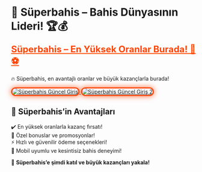 # 🎯 Süperbahis – Bahis Dünyasının Lideri! 🏆💰  

<a href="https://heylink.me/bonussitelerii/" title="Süperbahis Güncel Giriş" style="color: #ff4500; font-size: 24px; font-weight: bold;">Süperbahis – En Yüksek Oranlar Burada! 🎰⚽️</a>  

🔥 Süperbahis, en avantajlı oranlar ve büyük kazançlarla burada!  

<a href="https://heylink.me/bonussitelerii/" title="Süperbahis Güncel Giriş">  
<img src="https://i.ibb.co/YjtLwQ8/cats.jpg" alt="Süperbahis Güncel Giriş" style="max-width: 100%; border: 3px solid #ff4500; border-radius: 15px; box-shadow: 0px 0px 15px rgba(255, 69, 0, 0.8);">  
</a>  

<a href="https://heylink.me/bonussitelerii/" title="Süperbahis Güncel Giriş 2">  
<img src="https://i.ibb.co/VHdrjnQ/df.jpg" alt="Süperbahis Güncel Giriş 2" style="max-width: 100%; border: 3px solid #ff4500; border-radius: 15px; box-shadow: 0px 0px 15px rgba(255, 69, 0, 0.8);">  
</a>  

## 🚀 Süperbahis’in Avantajları  
✔️ En yüksek oranlarla kazanç fırsatı!  
🎁 Özel bonuslar ve promosyonlar!  
⚡️ Hızlı ve güvenilir ödeme seçenekleri!  
📱 Mobil uyumlu ve kesintisiz bahis deneyimi!  

💎 **Süperbahis’e şimdi katıl ve büyük kazançları yakala!**
